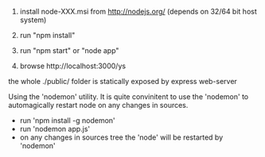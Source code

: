 1. install node-XXX.msi from http://nodejs.org/ (depends on 32/64 bit host system)

2. run "npm install"

3. run "npm start" or "node app"

4. browse http://localhost:3000/ys

the whole ./public/ folder is statically exposed by express web-server

Using the 'nodemon' utility.
It is quite convinitent to use the 'nodemon' to automagically restart node on any changes in sources.
* run 'npm install -g nodemon'
* run 'nodemon app.js'
* on any changes in sources tree the 'node' will be restarted by 'nodemon'